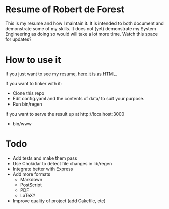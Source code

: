 # Resume of Robert de Forest

This is my resume and how I maintain it. It is intended to both document and
demonstrate some of my skills. It does not (yet) demonstrate my System
Engineering as doing so would will take a lot more time. Watch this space for
updates?

# How to use it

If you just want to see my resume, [here it is as HTML](http://htmlpreview.github.io/https://github.com/rdeforest/resume/blob/master/public/resume.html).

If you want to tinker with it:

- Clone this repo
- Edit config.yaml and the contents of data/ to suit your purpose.
- Run bin/regen

If you want to serve the result up at http://localhost:3000

- bin/www

# Todo

- Add tests and make them pass
- Use Chokidar to detect file changes in lib/regen
- Integrate better with Express
- Add more formats
  - Markdown
  - PostScript
  - PDF
  - LaTeX?
- Improve quality of project (add Cakefile, etc)

